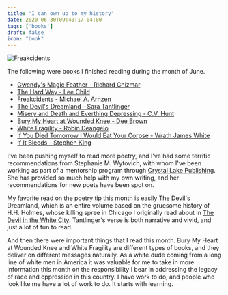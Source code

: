 ```yaml
---
title: "I can own up to my history"
date: 2020-06-30T09:40:17-04:00
tags: ['books']
draft: false
icon: "book"
---
```


![Freakcidents](https://i.gr-assets.com/images/S/compressed.photo.goodreads.com/books/1262869684l/7509024.jpg)

The following were books I finished reading during the month of June.

* [Gwendy's Magic Feather - Richard Chizmar](https://www.goodreads.com/book/show/45428419-gwendy-s-magic-feather)
* [The Hard Way - Lee Child](vhttps://www.goodreads.com/book/show/383028.The_Hard_Way)
* [Freakcidents - Michael A. Arnzen](https://www.goodreads.com/book/show/7509024-freakcidents)
* [The Devil's Dreamland - Sara Tantlinger](https://www.goodreads.com/book/show/42871592-the-devil-s-dreamland)
* [Misery and Death and Everthing Depressing - C.V. Hunt](https://www.goodreads.com/book/show/23570519-misery-and-death-and-everything-depressing)
* [Bury My Heart at Wounded Knee - Dee Brown](https://www.goodreads.com/book/show/76401.Bury_My_Heart_at_Wounded_Knee)
* [White Fragility - Robin Deangelo](https://www.goodreads.com/book/show/43708708-white-fragility)
* [If You Died Tomorrow I Would Eat Your Corpse - Wrath James White](https://www.goodreads.com/book/show/38466086-if-you-died-tomorrow-i-would-eat-your-corpse)
* [If It Bleeds - Stephen King](https://www.goodreads.com/book/show/45754167-if-it-bleeds)

I've been pushing myself to read more poetry, and I've had some terrific recommendations from Stephanie M. Wytovich, with whom I've been working as part of a mentorship program through [Crystal Lake Publishing](https://www.crystallakepub.com/authorcentral/). She has provided so much help with my own writing, and her recommendations for new poets have been spot on.

My favorite read on the poetry tip this month is easily The Devil's Dreamland, which is an entire volume based on the gruesome history of H.H. Holmes, whose killing spree in Chicago I originally read about in [The Devil in the White City](https://www.goodreads.com/book/show/397483.The_Devil_in_the_White_City). Tantlinger's verse is both narrative and vivid, and just a lot of fun to read.

And then there were important things that I read this month. Bury My Heart at Wounded Knee and White Fragility are different types of books, and they deliver on different messages naturally. As a white dude coming from a long line of white men in America it was valuable for me to take in more information this month on the responsibility I bear in addressing the legacy of race and oppression in this country. I have work to do, and people who look like me have a lot of work to do. It starts with learning.